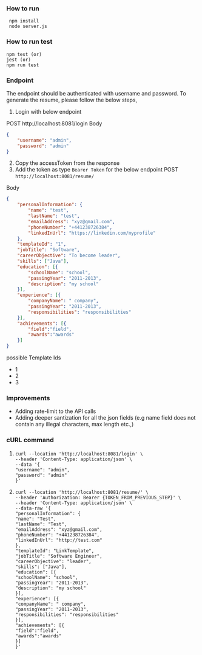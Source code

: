 ### How to run
```shell
 npm install
 node server.js
```

### How to run test
```shell
npm test (or)
jest (or)
npm run test
```

### Endpoint
The endpoint should be authenticated with username and password.
To generate the resume, please follow the below steps,
1) Login with below endpoint

POST http://localhost:8081/login
Body
```json
{
    "username": "admin",
    "password": "admin"
}
```
2) Copy the accessToken from the response
3) Add the token as type `Bearer Token` for the below endpoint
POST `http://localhost:8081/resume/`

Body
```json
{
    "personalInformation": {
        "name": "test",
        "lastName": "test",
        "emailAddress": "xyz@gmail.com",
        "phoneNumber": "+441238726384",
        "linkedInUrl": "https://linkedin.com/myprofile"
    },
    "templateId": "1",
    "jobTitle": "Software",
    "careerObjective": "To become leader",
    "skills": ["Java"],
    "education": [{
        "schoolName": "school",
        "passingYear": "2011-2013",
        "description": "my school"
    }],
    "experience": [{
        "companyName": " company",
        "passingYear": "2011-2013",
        "responsibilities": "responsibilities"
    }],
    "achievements": [{
        "field":"field",
        "awards":"awards"
    }]
}
```

possible Template Ids
* 1
* 2
* 3

### Improvements
* Adding rate-limit to the API calls
* Adding deeper santization for all the json fields (e.g name field does not contain any illegal characters, max length etc.,)

### cURL command
1. ```shell
   curl --location 'http://localhost:8081/login' \
   --header 'Content-Type: application/json' \
   --data '{
   "username": "admin",
   "password": "admin"
   }'
   ```
2. ```shell
   curl --location 'http://localhost:8081/resume/' \
   --header 'Authorization: Bearer {TOKEN_FROM_PREVIOUS_STEP}' \
   --header 'Content-Type: application/json' \
   --data-raw '{
   "personalInformation": {
   "name": "Test",
   "lastName": "Test",
   "emailAddress": "xyz@gmail.com",
   "phoneNumber": "+441238726384",
   "linkedInUrl": "http://test.com"
   },
   "templateId": "LinkTemplate",
   "jobTitle": "Software Engineer",
   "careerObjective": "leader",
   "skills": ["Java"],
   "education": [{
   "schoolName": "school",
   "passingYear": "2011-2013",
   "description": "my school"
   }],
   "experience": [{
   "companyName": " company",
   "passingYear": "2011-2013",
   "responsibilities": "responsibilities"
   }],
   "achievements": [{
   "field":"field",
   "awards":"awards"
   }]
   }'
   ```
